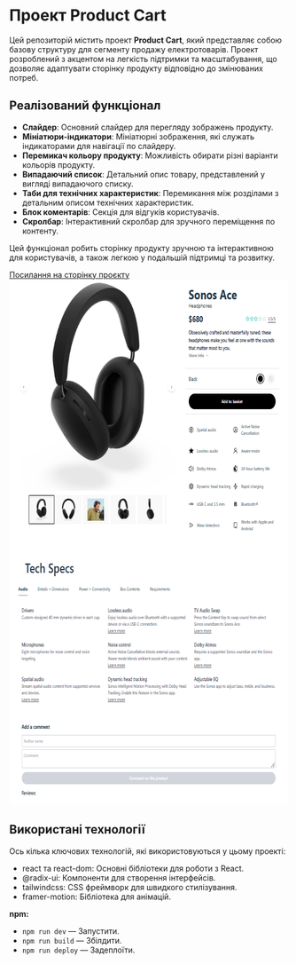 # Проект Product Cart

Цей репозиторій містить проект **Product Cart**, який представляє собою базову структуру для сегменту продажу
електротоварів. Проект розроблений з акцентом на легкість підтримки та масштабування, що дозволяє адаптувати сторінку
продукту відповідно до змінюваних потреб.

## Реалізований функціонал

- **Слайдер**: Основний слайдер для перегляду зображень продукту.
- **Мініатюри-індикатори**: Мініатюрні зображення, які служать індикаторами для навігації по слайдеру.
- **Перемикач кольору продукту**: Можливість обирати різні варіанти кольорів продукту.
- **Випадаючий список**: Детальний опис товару, представлений у вигляді випадаючого списку.
- **Таби для технічних характеристик**: Перемикання між розділами з детальним описом технічних характеристик.
- **Блок коментарів**: Секція для відгуків користувачів.
- **Скролбар**: Інтерактивний скролбар для зручного переміщення по контенту.

Цей функціонал робить сторінку продукту зручною та інтерактивною для користувачів, а також легкою у подальшій підтримці
та розвитку.

<a href="https://karatsergio.github.io/Product-card/">Посилання на сторінку проєкту</a>
<img src="./public/Screenshot.png" alt="сторінка продукту" width="669" height="947">

## Використані технології

Ось кілька ключових технологій, які використовуються у цьому проекті:

- react та react-dom: Основні бібліотеки для роботи з React.
- @radix-ui: Компоненти для створення інтерфейсів.
- tailwindcss: CSS фреймворк для швидкого стилізування.
- framer-motion: Бібліотека для анімацій.

**npm:**

- `npm run dev` — Запустити.
- `npm run build` — Збілдити.
- `npm run deploy` — Задеплоїти.
